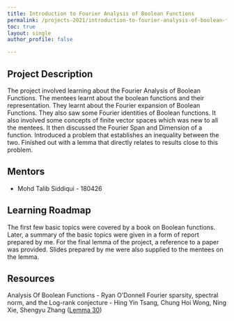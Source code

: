 ```yaml
---
title: Introduction to Fourier Analysis of Boolean Functions
permalink: /projects-2021/introduction-to-fourier-analysis-of-boolean-functions
toc: true
layout: single
author_profile: false

---
```


## Project Description
The project involved learning about the Fourier Analysis of Boolean Functions. The mentees learnt about the boolean functions and their representation. They learnt about the Fourier expansion of Boolean Functions. They also saw some Fourier identities of Boolean functions. It also involved some concepts of finite vector spaces which was new to all the mentees.
It then discussed the Fourier Span and Dimension of a function. Introduced a problem that establishes an inequality between the two. Finished out with a lemma that directly relates to results close to this problem.


## Mentors
* Mohd Talib Siddiqui - 180426

## Learning Roadmap
The first few basic topics were covered by a book on Boolean functions. Later, a summary of the basic topics were given in a form of report prepared by me. For the final lemma of the project, a reference to a paper was provided. Slides prepared by me were also supplied to the mentees on the lemma.

## Resources
Analysis Of Boolean Functions - Ryan O’Donnell
Fourier sparsity, spectral norm, and the Log-rank conjecture - Hing Yin Tsang, Chung Hoi Wong, Ning Xie, Shengyu Zhang ([Lemma 30](https://arxiv.org/pdf/1304.1245v2.pdf))

